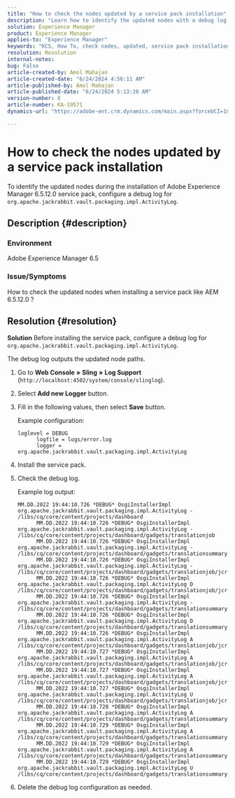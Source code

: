 ```yaml
---
title: "How to check the nodes updated by a service pack installation"
description: "Learn how to identify the updated nodes with a debug log during installation of service pack of Adobe Experience Manager 6.5."
solution: Experience Manager
product: Experience Manager
applies-to: "Experience Manager"
keywords: "KCS, How To, check nodes, updated, service pack installation, AEM 6.5, Adobe Experience Manager"
resolution: Resolution
internal-notes: 
bug: False
article-created-by: Amol Mahajan
article-created-date: "6/24/2024 4:56:11 AM"
article-published-by: Amol Mahajan
article-published-date: "6/24/2024 5:13:28 AM"
version-number: 8
article-number: KA-19571
dynamics-url: "https://adobe-ent.crm.dynamics.com/main.aspx?forceUCI=1&pagetype=entityrecord&etn=knowledgearticle&id=6da4920d-e631-ef11-8409-6045bd029b18"

---
```

# How to check the nodes updated by a service pack installation


To identify the updated nodes during the installation of Adobe Experience Manager 6.5.12.0 service pack, configure a debug log for `org.apache.jackrabbit.vault.packaging.impl.ActivityLog`.

## Description {#description}


### <b>Environment</b>

Adobe Experience Manager 6.5



### <b>Issue/Symptoms</b>

How to check the updated nodes when installing a service pack like AEM 6.5.12.0 ?


## Resolution {#resolution}


<b>Solution</b>
Before installing the service pack, configure a debug log for `org.apache.jackrabbit.vault.packaging.impl.ActivityLog`.

The debug log outputs the updated node paths.

1. Go to <b>Web Console</b> <b>»</b> <b>Sling</b> <b>»</b> <b>Log Support</b> (`http://localhost:4502/system/console/slinglog`).
2. Select <b>Add new Logger</b> button.
3. Fill in the following values, then select <b>Save</b> button.

    

    Example configuration:


    ```
    loglevel = DEBUG
          logfile = logs/error.log
          logger = org.apache.jackrabbit.vault.packaging.impl.ActivityLog
    ```
4. Install the service pack.
5. Check the debug log.

    

    Example log output:


    ```
    MM.DD.2022 19:44:10.726 *DEBUG* OsgiInstallerImpl org.apache.jackrabbit.vault.packaging.impl.ActivityLog - /libs/cq/core/content/projects/dashboard
          MM.DD.2022 19:44:10.726 *DEBUG* OsgiInstallerImpl org.apache.jackrabbit.vault.packaging.impl.ActivityLog - /libs/cq/core/content/projects/dashboard/gadgets/translationjob
          MM.DD.2022 19:44:10.726 *DEBUG* OsgiInstallerImpl org.apache.jackrabbit.vault.packaging.impl.ActivityLog - /libs/cq/core/content/projects/dashboard/gadgets/translationsummary
          MM.DD.2022 19:44:10.726 *DEBUG* OsgiInstallerImpl org.apache.jackrabbit.vault.packaging.impl.ActivityLog - /libs/cq/core/content/projects/dashboard/gadgets/translationjob/jcr:content
          MM.DD.2022 19:44:10.726 *DEBUG* OsgiInstallerImpl org.apache.jackrabbit.vault.packaging.impl.ActivityLog D /libs/cq/core/content/projects/dashboard/gadgets/translationjob/jcr:content/image
          MM.DD.2022 19:44:10.726 *DEBUG* OsgiInstallerImpl org.apache.jackrabbit.vault.packaging.impl.ActivityLog - /libs/cq/core/content/projects/dashboard/gadgets/translationsummary/jcr:content
          MM.DD.2022 19:44:10.726 *DEBUG* OsgiInstallerImpl org.apache.jackrabbit.vault.packaging.impl.ActivityLog D /libs/cq/core/content/projects/dashboard/gadgets/translationsummary/jcr:content/image
          MM.DD.2022 19:44:10.726 *DEBUG* OsgiInstallerImpl org.apache.jackrabbit.vault.packaging.impl.ActivityLog A /libs/cq/core/content/projects/dashboard/gadgets/translationjob/jcr:content/image
          MM.DD.2022 19:44:10.727 *DEBUG* OsgiInstallerImpl org.apache.jackrabbit.vault.packaging.impl.ActivityLog A /libs/cq/core/content/projects/dashboard/gadgets/translationjob/jcr:content/image/file
          MM.DD.2022 19:44:10.727 *DEBUG* OsgiInstallerImpl org.apache.jackrabbit.vault.packaging.impl.ActivityLog A /libs/cq/core/content/projects/dashboard/gadgets/translationjob/jcr:content/image/file/jcr:content
          MM.DD.2022 19:44:10.727 *DEBUG* OsgiInstallerImpl org.apache.jackrabbit.vault.packaging.impl.ActivityLog U /libs/cq/core/content/projects/dashboard/gadgets/translationjob/jcr:content/image/file/jcr:content/jcr:data
          MM.DD.2022 19:44:10.728 *DEBUG* OsgiInstallerImpl org.apache.jackrabbit.vault.packaging.impl.ActivityLog A /libs/cq/core/content/projects/dashboard/gadgets/translationsummary/jcr:content/image
          MM.DD.2022 19:44:10.729 *DEBUG* OsgiInstallerImpl org.apache.jackrabbit.vault.packaging.impl.ActivityLog A /libs/cq/core/content/projects/dashboard/gadgets/translationsummary/jcr:content/image/file
          MM.DD.2022 19:44:10.729 *DEBUG* OsgiInstallerImpl org.apache.jackrabbit.vault.packaging.impl.ActivityLog A /libs/cq/core/content/projects/dashboard/gadgets/translationsummary/jcr:content/image/file/jcr:content
          MM.DD.2022 19:44:10.729 *DEBUG* OsgiInstallerImpl org.apache.jackrabbit.vault.packaging.impl.ActivityLog U /libs/cq/core/content/projects/dashboard/gadgets/translationsummary/jcr:content/image/file/jcr:content/jcr:data
    ```
6. Delete the debug log configuration as needed.

